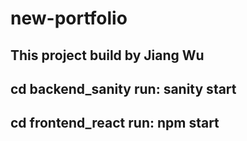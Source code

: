 # new-portfolio
 
## This project build by Jiang Wu
## cd backend_sanity run: sanity start
## cd frontend_react run: npm start